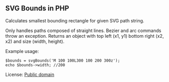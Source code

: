 SVG Bounds in PHP
-----------------

Calculates smallest bounding rectangle for given SVG path string.

Only handles paths composed of straight lines. Bezier and arc commands throw an exception. Returns an object with top left (x1, y1) bottom right (x2, x2) and size (width, height).

Example usage:

    $bounds = svgBounds('M 100 100L300 100 200 300z');
    echo $bounds->width; //200
 
 License: [Public domain](http://creativecommons.org/publicdomain/mark/1.0/)